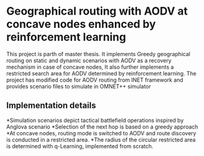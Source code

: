 # Geographical routing with AODV at concave nodes enhanced by reinforcement learning
This project is parth of master thesis. It implements Greedy geographical routing on static and dynamic scenarios with AODV as a recovery mechanism in case of concave nodes, It also further implements a restricted search area for AODV determined by reinforcement learning. The project has modified code for AODV routing from INET framework and provides scenario files to simulate in OMNET++ simulator

## Implementation details
*Simulation scenarios depict tactical battlefield operations inspired by Anglova scenario
*Selection of the next hop is based on a greedy approach
*At concave nodes, routing mode is switched to AODV and route discovery is conducted in a restricted area.
*The radius of the circular restricted area is determined with q-Learning, implemented from scratch.


